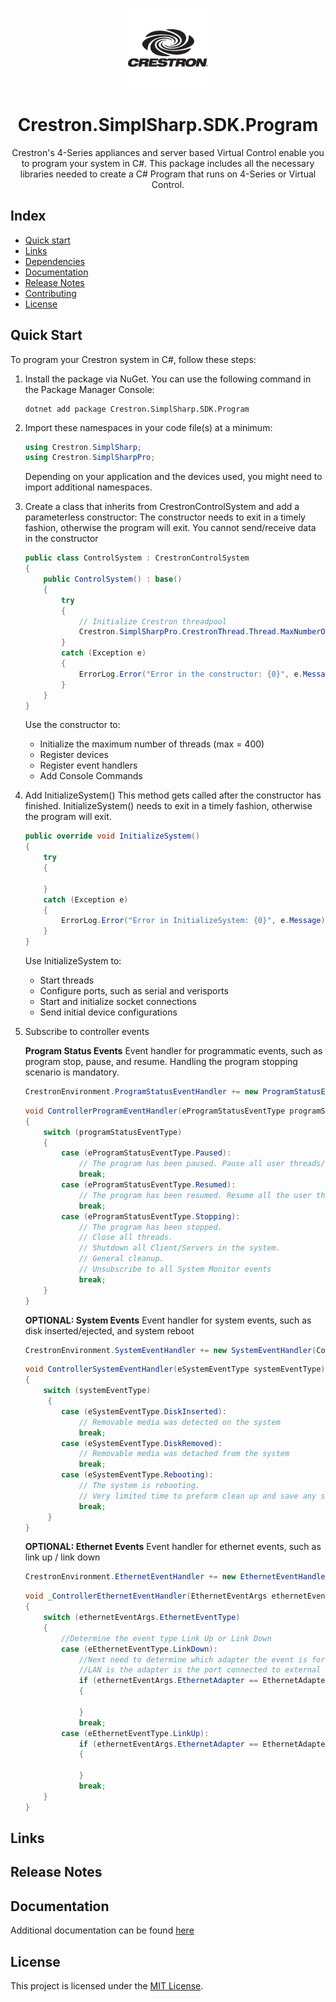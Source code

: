 

<p align="center"><img src="images/crestron_logo_nuget.jpg"></p>
<h1 align="center"> Crestron.SimplSharp.SDK.Program</a></h1>
<p align="center">Crestron's 4-Series appliances and server based Virtual Control enable you to program your system in C#. This package includes all the necessary libraries needed to create a C# Program that runs on 4-Series or Virtual Control.</p>

## Index
- [Quick start](#quick-start)
- [Links](#links)
- [Dependencies](#dependencies)
- [Documentation](#documentation)
- [Release Notes](#release-notes)
- [Contributing](#contributing)
- [License](LICENSE)


## Quick Start

To program your Crestron system in C#, follow these steps:
1. Install the package via NuGet. You can use the following command in the Package Manager Console:
	```
	dotnet add package Crestron.SimplSharp.SDK.Program
	```

2. Import these namespaces in your code file(s) at a minimum:
	```csharp
	using Crestron.SimplSharp;
	using Crestron.SimplSharpPro;
	```
	Depending on your application and the devices used, you might need to import additional namespaces.

3. Create a class that inherits from CrestronControlSystem and add a parameterless constructor:
	The constructor needs to exit in a timely fashion, otherwise the program will exit.
	You cannot send/receive data in the constructor
	```csharp
	public class ControlSystem : CrestronControlSystem
	{
		public ControlSystem() : base()
		{
			try
			{
				// Initialize Crestron threadpool
				Crestron.SimplSharpPro.CrestronThread.Thread.MaxNumberOfUserThreads = 20;
			}
			catch (Exception e)
			{
				ErrorLog.Error("Error in the constructor: {0}", e.Message);
			}
		}
	}
	```
	Use the constructor to:  
	* Initialize the maximum number of threads (max = 400)  	
	* Register devices  
	* Register event handlers  
	* Add Console Commands
	
4. Add InitializeSystem()
	This method gets called after the constructor has finished.
	InitializeSystem() needs to exit in a timely fashion, otherwise the program will exit.
	```csharp
	public override void InitializeSystem()
	{
		try
		{
			
		}
		catch (Exception e)
		{
			ErrorLog.Error("Error in InitializeSystem: {0}", e.Message);
		}
	}
	```
	Use InitializeSystem to:  
	* Start threads  
	 * Configure ports, such as serial and verisports  
	 * Start and initialize socket connections  
	 * Send initial device configurations
	 
5. Subscribe to controller events 
 
	**Program Status Events**
	Event handler for programmatic events, such as program stop, pause, and resume.
	Handling the program stopping scenario is mandatory.
	```csharp
	CrestronEnvironment.ProgramStatusEventHandler += new ProgramStatusEventHandler(ControllerProgramEventHandler);
	```
		
	```csharp
	void ControllerProgramEventHandler(eProgramStatusEventType programStatusEventType)  
	{  
		switch (programStatusEventType)  
		{  
			case (eProgramStatusEventType.Paused):  
				// The program has been paused. Pause all user threads/timers as needed.  
				break;  
			case (eProgramStatusEventType.Resumed):  
				// The program has been resumed. Resume all the user threads/timers as needed.
				break;  
			case (eProgramStatusEventType.Stopping):  
				// The program has been stopped.  
				// Close all threads.            
				// Shutdown all Client/Servers in the system.  
				// General cleanup. 
				// Unsubscribe to all System Monitor events  
				break;  
		}  
	}
	```
 
	**OPTIONAL: System Events**
	Event handler for system events, such as disk inserted/ejected, and system reboot 
	```csharp
	CrestronEnvironment.SystemEventHandler += new SystemEventHandler(ControllerSystemEventHandler);
	```
	
	```csharp
	void ControllerSystemEventHandler(eSystemEventType systemEventType)  
	{  
		switch (systemEventType)  
		 {  
			case (eSystemEventType.DiskInserted):  
				// Removable media was detected on the system  
				break;  
			case (eSystemEventType.DiskRemoved):  
				// Removable media was detached from the system  
				break;  
			case (eSystemEventType.Rebooting):  
				// The system is rebooting.   
				// Very limited time to preform clean up and save any settings to disk.  
				break;  
		 }
	}
	 ```
	 
	**OPTIONAL: Ethernet Events**
	Event handler for ethernet events, such as link up / link down
	```csharp
	CrestronEnvironment.EthernetEventHandler += new EthernetEventHandler(ControllerEthernetEventHandler);
	````
	
	```csharp
	void _ControllerEthernetEventHandler(EthernetEventArgs ethernetEventArgs)  
	{  
		switch (ethernetEventArgs.EthernetEventType)  
		{
			//Determine the event type Link Up or Link Down  
			case (eEthernetEventType.LinkDown):  
				//Next need to determine which adapter the event is for.   
				//LAN is the adapter is the port connected to external networks.  
				if (ethernetEventArgs.EthernetAdapter == EthernetAdapterType.EthernetLANAdapter)  
				{  
				
				}  
				break;  
			case (eEthernetEventType.LinkUp):  
				if (ethernetEventArgs.EthernetAdapter == EthernetAdapterType.EthernetLANAdapter)  
				{
				  
				}  
				break;  
		}
	}
	````

## Links

## Release Notes  

## Documentation
Additional documentation can be found <a href="https://community.crestron.com/s/article/id-1000637">here</a></p>

## License

This project is licensed under the [MIT License](LICENSE.md).